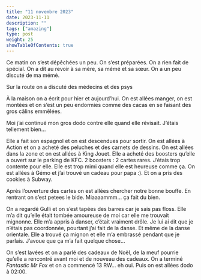 ```yaml
---
title: "11 novembre 2023"
date: 2023-11-11
description: ""
tags: ["amazing"]
type: post
weight: 25
showTableOfContents: true
---
```


Ce matin on s’est dépêchées un peu. On s’est préparées. On a rien fait de spécial. On a dit au revoir à sa mère, sa mémé et sa sœur. On a un peu discuté de ma mémé. 

Sur la route on a discuté des médecins et des psys

À la maison on a écrit pour hier et aujourd’hui. On est allées manger, on est montées et on s’est un peu endormies comme des cacas en se faisant des gros câlins emmêlées. 

Moi j’ai continué mon gros dodo contre elle quand elle révisait. J’étais tellement bien…

Elle a fait son espagnol et on est descendues pour sortir. On est allées à Action et on a acheté des peluches et des carnets de dessins. On est allées dans la zone et on est allées à King Jouet. Elle a acheté des boosters qu’elle a ouvert sur le parking de KFC. 2 boosters : 2 cartes rares. J’étais trop contente pour elle. Elle est trop mimi quand elle est heureuse comme ça. On est allées à Gémo et j’ai trouvé un cadeau pour papa :). Et on a pris des cookies à Subway. 

Après l’ouverture des cartes on est allées chercher notre bonne bouffe. En rentrant on s’est petees le bide. Miaaaammm… ça fait du bien. 

On a regardé Gulli et on s’est tapées des barres car je sais pas floss. Elle m’a dit qu’elle était tombée amoureuse de moi car elle me trouvait mignonne. Elle m’a appris à danser, c’était vraiment drôle. Je lui ai dit que je n’étais pas coordonnée, pourtant j’ai fait de la danse. Et même de la danse orientale. Elle a trouvé ça mignon et elle m’a embrassé pendant que je parlais. J’avoue que ça m’a fait quelque chose… 

On s’est lavées et on a parlé des cadeaux de Noël, de la meuf pourrie qu’elle a rencontré avant moi et de nouveau des cadeaux. On a terminé *Fantastic Mr Fox* et on a commencé 13 RW… eh oui. Puis on est allées dodo à 02:00. 